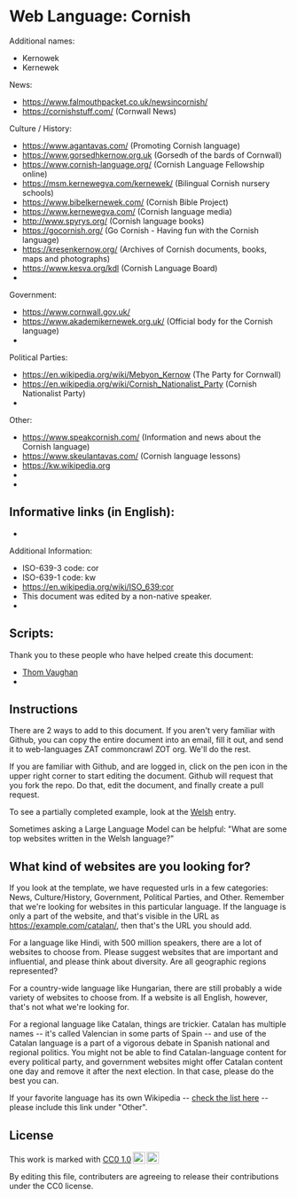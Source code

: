 # Web Language: Cornish

Additional names:
- Kernowek
- Kernewek

News:
- https://www.falmouthpacket.co.uk/newsincornish/
- https://cornishstuff.com/ (Cornwall News)

Culture / History:
- https://www.agantavas.com/ (Promoting Cornish language)
- https://www.gorsedhkernow.org.uk (Gorsedh of the bards of Cornwall)
- https://www.cornish-language.org/ (Cornish Language Fellowship online)
- https://msm.kernewegva.com/kernewek/ (Bilingual Cornish nursery schools)
- https://www.bibelkernewek.com/ (Cornish Bible Project)
- https://www.kernewegva.com/ (Cornish language media)
- http://www.spyrys.org/ (Cornish language books)
- https://gocornish.org/ (Go Cornish - Having fun with the Cornish language)
- https://kresenkernow.org/ (Archives of Cornish documents, books, maps and photographs)
- https://www.kesva.org/kdl (Cornish Language Board)
- 

Government:
- https://www.cornwall.gov.uk/
- https://www.akademikernewek.org.uk/ (Official body for the Cornish language)
- 

Political Parties:
- https://en.wikipedia.org/wiki/Mebyon_Kernow (The Party for Cornwall)
- https://en.wikipedia.org/wiki/Cornish_Nationalist_Party (Cornish Nationalist Party)
- 

Other:
- https://www.speakcornish.com/ (Information and news about the Cornish language)
- https://www.skeulantavas.com/ (Cornish language lessons)
- https://kw.wikipedia.org
- 
- 

Informative links (in English):
- 
- 

Additional Information:
- ISO-639-3 code: cor
- ISO-639-1 code: kw
- https://en.wikipedia.org/wiki/ISO_639:cor
- This document was edited by a non-native speaker.
- 

Scripts:
- 

Thank you to these people who have helped create this document:
- [Thom Vaughan](https://github.com/thunderpoot)
- 

## Instructions

There are 2 ways to add to this document. If you aren't very familiar
with Github, you can copy the entire document into an email, fill it
out, and send it to web-languages ZAT commoncrawl ZOT org. We'll do the rest.

If you are familiar with Github, and are logged in, click on the pen
icon in the upper right corner to start editing the document.
Github will request that you fork the repo. Do that, edit the
document, and finally create a pull request.

To see a partially completed example, look at the
[Welsh](../living/welsh.md) entry.

Sometimes asking a Large Language Model can be helpful: "What are some
top websites written in the Welsh language?"

## What kind of websites are you looking for?

If you look at the template, we have requested urls in a few
categories: News, Culture/History, Government, Political Parties, and
Other. Remember that we're looking for websites in this particular
language. If the language is only a part of the website, and that's
visible in the URL as https://example.com/catalan/, then that's the
URL you should add.

For a language like Hindi, with 500 million speakers, there are a lot
of websites to choose from. Please suggest websites that are important
and influential, and please think about diversity. Are all geographic
regions represented?

For a country-wide language like Hungarian, there are still probably a
wide variety of websites to choose from. If a website is all English,
however, that's not what we're looking for.

For a regional language like Catalan, things are trickier. Catalan has
multiple names -- it's called Valencian in some parts of Spain -- and
use of the Catalan language is a part of a vigorous debate in Spanish
national and regional politics. You might not be able to find
Catalan-language content for every political party, and government
websites might offer Catalan content one day and remove it after
the next election. In that case, please do the best you can.

If your favorite language has its own Wikipedia -- [check the list here](https://en.wikipedia.org/wiki/List_of_Wikipedias) --
please include this link under "Other".

## License

<p xmlns:cc="http://creativecommons.org/ns#" >This work is marked with <a href="https://creativecommons.org/publicdomain/zero/1.0/?ref=chooser-v1" target="_blank" rel="license noopener noreferrer" style="display:inline-block;">CC0 1.0<img style="height:22px!important;margin-left:3px;vertical-align:text-bottom;" src="https://mirrors.creativecommons.org/presskit/icons/cc.svg?ref=chooser-v1" alt=""><img style="height:22px!important;margin-left:3px;vertical-align:text-bottom;" src="https://mirrors.creativecommons.org/presskit/icons/zero.svg?ref=chooser-v1" alt=""></a></p>

By editing this file, contributers are agreeing to release their contributions under the CC0 license.
